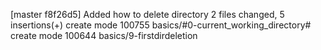 [master f8f26d5] Added how to delete directory
 2 files changed, 5 insertions(+)
 create mode 100755 basics/#0-current_working_directory#
 create mode 100644 basics/9-firstdirdeletion
